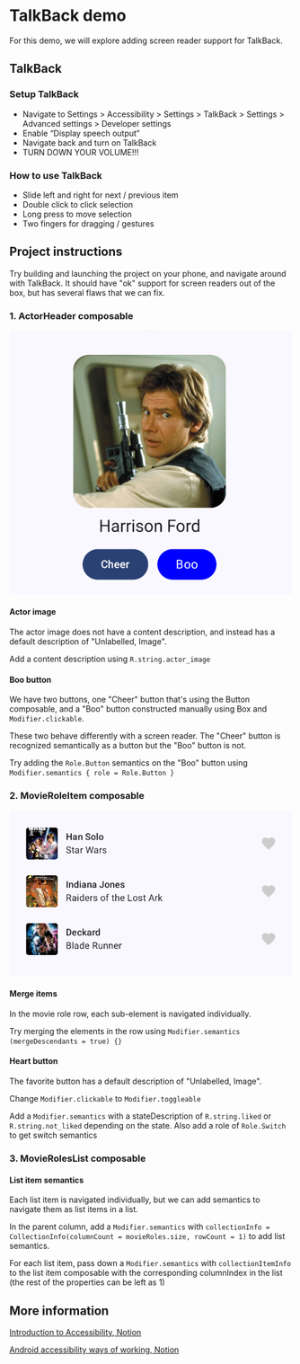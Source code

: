 
# TalkBack demo

For this demo, we will explore adding screen reader support for TalkBack.

## TalkBack

### Setup TalkBack

- Navigate to Settings > Accessibility > Settings > TalkBack > Settings > Advanced settings > Developer settings
- Enable “Display speech output”
- Navigate back and turn on TalkBack
- TURN DOWN YOUR VOLUME!!!

### How to use TalkBack

- Slide left and right for next / previous item
- Double click to click selection
- Long press to move selection
- Two fingers for dragging / gestures

## Project instructions

Try building and launching the project on your phone, and navigate around with TalkBack. It should have "ok" support for screen readers out of the box, but has several flaws that we can fix.

### 1. ActorHeader composable
![Actor header composable](media/actorheader.png)

#### Actor image

The actor image does not have a content description, and instead has a default description of "Unlabelled, Image".

Add a content description using `R.string.actor_image`

#### Boo button
We have two buttons, one "Cheer" button that's using the Button composable, and a "Boo" button constructed manually using Box and `Modifier.clickable`.

These two behave differently with a screen reader. The "Cheer" button is recognized semantically as a button but the "Boo" button is not.

Try adding the `Role.Button` semantics on the "Boo" button using `Modifier.semantics { role = Role.Button }`

### 2. MovieRoleItem composable
![Movie role item composable](media/movieroleitem.png)

#### Merge items
In the movie role row, each sub-element is navigated individually.

Try merging the elements in the row using `Modifier.semantics (mergeDescendants = true) {}`

#### Heart button
The favorite button has a default description of "Unlabelled, Image".

Change `Modifier.clickable` to `Modifier.toggleable`

Add a `Modifier.semantics` with a stateDescription of `R.string.liked` or `R.string.not_liked` depending on the state.
Also add a role of `Role.Switch` to get switch semantics

### 3. MovieRolesList composable

#### List item semantics
Each list item is navigated individually, but we can add semantics to navigate them as list items in a list. 

In the parent column, add a `Modifier.semantics` with `collectionInfo = CollectionInfo(columnCount = movieRoles.size, rowCount = 1)` to add list semantics.

For each list item, pass down a `Modifier.semantics` with `collectionItemInfo` to the list item composable with the corresponding columnIndex in the list (the rest of the properties can be left as 1)


## More information

[Introduction to Accessibility, Notion](https://www.notion.so/bontouch/Introduction-8ac4603a7ab3446aaf4248db81c4f517?pvs=4)

[Android accessibility ways of working, Notion](https://www.notion.so/bontouch/Android-development-d0368ca145754a099b5605ec2b99b42f?pvs=4)